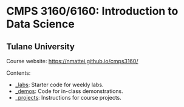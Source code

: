 # CMPS 3160/6160: Introduction to Data Science

## Tulane University

Course website: <https://nmattei.github.io/cmps3160/>

Contents:

- [_labs](_labs): Starter code for weekly labs.
- [_demos](_demos): Code for in-class demonstrations.
- [_projects](_projects): Instructions for course projects.
